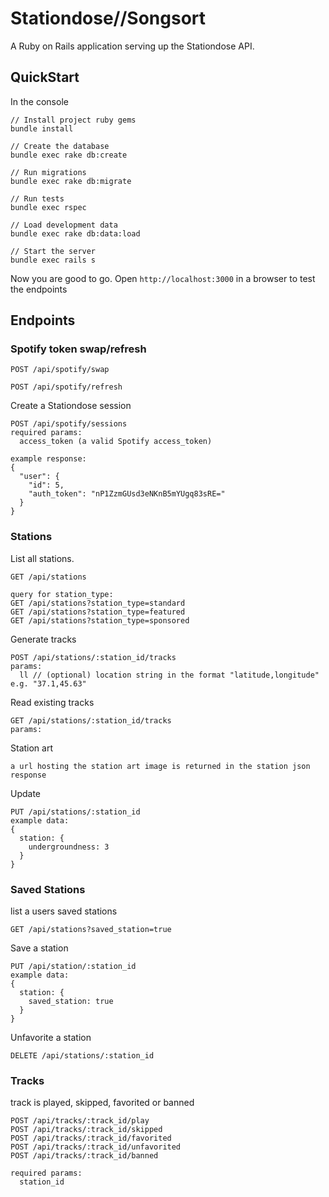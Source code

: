 Stationdose//Songsort
===================

A Ruby on Rails application serving up the Stationdose API.

## QuickStart

In the console

```
// Install project ruby gems
bundle install

// Create the database
bundle exec rake db:create

// Run migrations
bundle exec rake db:migrate

// Run tests
bundle exec rspec

// Load development data
bundle exec rake db:data:load

// Start the server
bundle exec rails s

```
Now you are good to go. Open `http://localhost:3000` in a browser to test the endpoints

## Endpoints


### Spotify token swap/refresh

```
POST /api/spotify/swap
```

```
POST /api/spotify/refresh
```

Create a Stationdose session
```
POST /api/spotify/sessions
required params:
  access_token (a valid Spotify access_token)

example response:
{
  "user": {
    "id": 5,
    "auth_token": "nP1ZzmGUsd3eNKnB5mYUgq83sRE="
  }
}
```

### Stations

List all stations.
```
GET /api/stations

query for station_type:
GET /api/stations?station_type=standard
GET /api/stations?station_type=featured
GET /api/stations?station_type=sponsored
```

Generate tracks
```
POST /api/stations/:station_id/tracks
params:
  ll // (optional) location string in the format "latitude,longitude" e.g. "37.1,45.63"
```

Read existing tracks
```
GET /api/stations/:station_id/tracks
params:
```

Station art
```
a url hosting the station art image is returned in the station json response
```

Update
```
PUT /api/stations/:station_id
example data:
{
  station: {
    undergroundness: 3
  }
}
```


### Saved Stations

list a users saved stations
```
GET /api/stations?saved_station=true
```

Save a station
```
PUT /api/station/:station_id
example data:
{
  station: {
    saved_station: true
  }
}
```

Unfavorite a station
```
DELETE /api/stations/:station_id
```

### Tracks

track is played, skipped, favorited or banned
```
POST /api/tracks/:track_id/play
POST /api/tracks/:track_id/skipped
POST /api/tracks/:track_id/favorited
POST /api/tracks/:track_id/unfavorited
POST /api/tracks/:track_id/banned

required params:
  station_id
```
